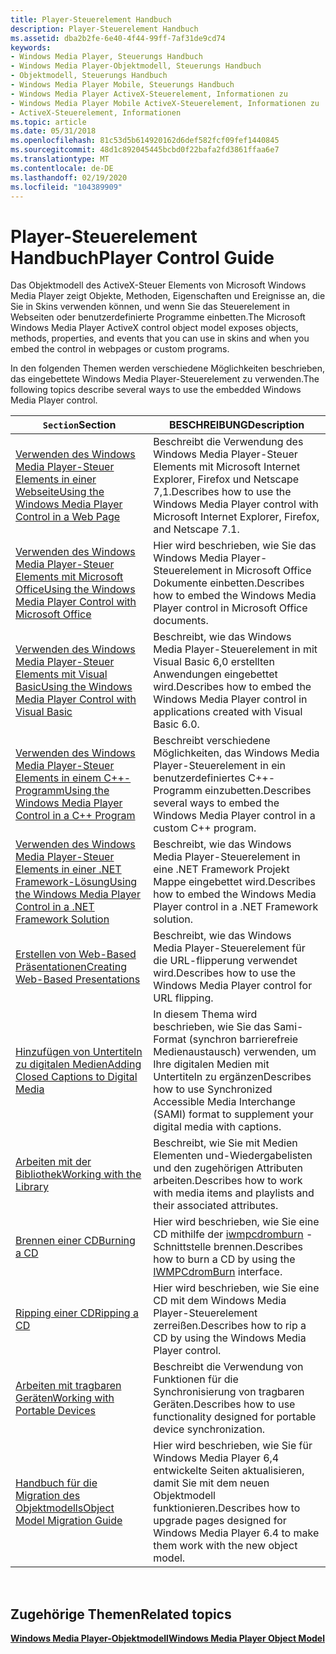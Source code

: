 ```yaml
---
title: Player-Steuerelement Handbuch
description: Player-Steuerelement Handbuch
ms.assetid: dba2b2fe-6e40-4f44-99ff-7af31de9cd74
keywords:
- Windows Media Player, Steuerungs Handbuch
- Windows Media Player-Objektmodell, Steuerungs Handbuch
- Objektmodell, Steuerungs Handbuch
- Windows Media Player Mobile, Steuerungs Handbuch
- Windows Media Player ActiveX-Steuerelement, Informationen zu
- Windows Media Player Mobile ActiveX-Steuerelement, Informationen zu
- ActiveX-Steuerelement, Informationen
ms.topic: article
ms.date: 05/31/2018
ms.openlocfilehash: 81c53d5b614920162d6def582fcf09fef1440845
ms.sourcegitcommit: 48d1c892045445bcbd0f22bafa2fd3861ffaa6e7
ms.translationtype: MT
ms.contentlocale: de-DE
ms.lasthandoff: 02/19/2020
ms.locfileid: "104389909"
---
```

# <a name="player-control-guide"></a><span data-ttu-id="ef771-110">Player-Steuerelement Handbuch</span><span class="sxs-lookup"><span data-stu-id="ef771-110">Player Control Guide</span></span>

<span data-ttu-id="ef771-111">Das Objektmodell des ActiveX-Steuer Elements von Microsoft Windows Media Player zeigt Objekte, Methoden, Eigenschaften und Ereignisse an, die Sie in Skins verwenden können, und wenn Sie das Steuerelement in Webseiten oder benutzerdefinierte Programme einbetten.</span><span class="sxs-lookup"><span data-stu-id="ef771-111">The Microsoft Windows Media Player ActiveX control object model exposes objects, methods, properties, and events that you can use in skins and when you embed the control in webpages or custom programs.</span></span>

<span data-ttu-id="ef771-112">In den folgenden Themen werden verschiedene Möglichkeiten beschrieben, das eingebettete Windows Media Player-Steuerelement zu verwenden.</span><span class="sxs-lookup"><span data-stu-id="ef771-112">The following topics describe several ways to use the embedded Windows Media Player control.</span></span>



| <span data-ttu-id="ef771-113">`Section`</span><span class="sxs-lookup"><span data-stu-id="ef771-113">Section</span></span>                                                                                                                                        | <span data-ttu-id="ef771-114">BESCHREIBUNG</span><span class="sxs-lookup"><span data-stu-id="ef771-114">Description</span></span>                                                                                                                  |
|------------------------------------------------------------------------------------------------------------------------------------------------|------------------------------------------------------------------------------------------------------------------------------|
| [<span data-ttu-id="ef771-115">Verwenden des Windows Media Player-Steuer Elements in einer Webseite</span><span class="sxs-lookup"><span data-stu-id="ef771-115">Using the Windows Media Player Control in a Web Page</span></span>](using-the-windows-media-player-control-in-a-web-page.md)                               | <span data-ttu-id="ef771-116">Beschreibt die Verwendung des Windows Media Player-Steuer Elements mit Microsoft Internet Explorer, Firefox und Netscape 7,1.</span><span class="sxs-lookup"><span data-stu-id="ef771-116">Describes how to use the Windows Media Player control with Microsoft Internet Explorer, Firefox, and Netscape 7.1.</span></span>           |
| [<span data-ttu-id="ef771-117">Verwenden des Windows Media Player-Steuer Elements mit Microsoft Office</span><span class="sxs-lookup"><span data-stu-id="ef771-117">Using the Windows Media Player Control with Microsoft Office</span></span>](using-the-windows-media-player-control-with-microsoft-office.md)               | <span data-ttu-id="ef771-118">Hier wird beschrieben, wie Sie das Windows Media Player-Steuerelement in Microsoft Office Dokumente einbetten.</span><span class="sxs-lookup"><span data-stu-id="ef771-118">Describes how to embed the Windows Media Player control in Microsoft Office documents.</span></span>                                       |
| [<span data-ttu-id="ef771-119">Verwenden des Windows Media Player-Steuer Elements mit Visual Basic</span><span class="sxs-lookup"><span data-stu-id="ef771-119">Using the Windows Media Player Control with Visual Basic</span></span>](using-the-windows-media-player-control-with-visual-basic.md)                       | <span data-ttu-id="ef771-120">Beschreibt, wie das Windows Media Player-Steuerelement in mit Visual Basic 6,0 erstellten Anwendungen eingebettet wird.</span><span class="sxs-lookup"><span data-stu-id="ef771-120">Describes how to embed the Windows Media Player control in applications created with Visual Basic 6.0.</span></span>                       |
| [<span data-ttu-id="ef771-121">Verwenden des Windows Media Player-Steuer Elements in einem C++-Programm</span><span class="sxs-lookup"><span data-stu-id="ef771-121">Using the Windows Media Player Control in a C++ Program</span></span>](using-the-windows-media-player-control-in-a-c---program.md)                         | <span data-ttu-id="ef771-122">Beschreibt verschiedene Möglichkeiten, das Windows Media Player-Steuerelement in ein benutzerdefiniertes C++-Programm einzubetten.</span><span class="sxs-lookup"><span data-stu-id="ef771-122">Describes several ways to embed the Windows Media Player control in a custom C++ program.</span></span>                                    |
| [<span data-ttu-id="ef771-123">Verwenden des Windows Media Player-Steuer Elements in einer .NET Framework-Lösung</span><span class="sxs-lookup"><span data-stu-id="ef771-123">Using the Windows Media Player Control in a .NET Framework Solution</span></span>](using-the-windows-media-player-control-in-a--net-framework-solution.md) | <span data-ttu-id="ef771-124">Beschreibt, wie das Windows Media Player-Steuerelement in eine .NET Framework Projekt Mappe eingebettet wird.</span><span class="sxs-lookup"><span data-stu-id="ef771-124">Describes how to embed the Windows Media Player control in a .NET Framework solution.</span></span>                                        |
| [<span data-ttu-id="ef771-125">Erstellen von Web-Based Präsentationen</span><span class="sxs-lookup"><span data-stu-id="ef771-125">Creating Web-Based Presentations</span></span>](creating-web-based-presentations.md)                                                                       | <span data-ttu-id="ef771-126">Beschreibt, wie das Windows Media Player-Steuerelement für die URL-flipperung verwendet wird.</span><span class="sxs-lookup"><span data-stu-id="ef771-126">Describes how to use the Windows Media Player control for URL flipping.</span></span>                                                      |
| [<span data-ttu-id="ef771-127">Hinzufügen von Untertiteln zu digitalen Medien</span><span class="sxs-lookup"><span data-stu-id="ef771-127">Adding Closed Captions to Digital Media</span></span>](adding-closed-captions-to-digital-media.md)                                                         | <span data-ttu-id="ef771-128">In diesem Thema wird beschrieben, wie Sie das Sami-Format (synchron barrierefreie Medienaustausch) verwenden, um Ihre digitalen Medien mit Untertiteln zu ergänzen</span><span class="sxs-lookup"><span data-stu-id="ef771-128">Describes how to use Synchronized Accessible Media Interchange (SAMI) format to supplement your digital media with captions.</span></span> |
| [<span data-ttu-id="ef771-129">Arbeiten mit der Bibliothek</span><span class="sxs-lookup"><span data-stu-id="ef771-129">Working with the Library</span></span>](working-with-the-library.md)                                                                                       | <span data-ttu-id="ef771-130">Beschreibt, wie Sie mit Medien Elementen und-Wiedergabelisten und den zugehörigen Attributen arbeiten.</span><span class="sxs-lookup"><span data-stu-id="ef771-130">Describes how to work with media items and playlists and their associated attributes.</span></span>                                        |
| [<span data-ttu-id="ef771-131">Brennen einer CD</span><span class="sxs-lookup"><span data-stu-id="ef771-131">Burning a CD</span></span>](burning-a-cd.md)                                                                                                               | <span data-ttu-id="ef771-132">Hier wird beschrieben, wie Sie eine CD mithilfe der [iwmpcdromburn](/previous-versions/windows/desktop/api/wmp/nn-wmp-iwmpcdromburn) -Schnittstelle brennen.</span><span class="sxs-lookup"><span data-stu-id="ef771-132">Describes how to burn a CD by using the [IWMPCdromBurn](/previous-versions/windows/desktop/api/wmp/nn-wmp-iwmpcdromburn) interface.</span></span>                                        |
| [<span data-ttu-id="ef771-133">Ripping einer CD</span><span class="sxs-lookup"><span data-stu-id="ef771-133">Ripping a CD</span></span>](ripping-a-cd.md)                                                                                                               | <span data-ttu-id="ef771-134">Hier wird beschrieben, wie Sie eine CD mit dem Windows Media Player-Steuerelement zerreißen.</span><span class="sxs-lookup"><span data-stu-id="ef771-134">Describes how to rip a CD by using the Windows Media Player control.</span></span>                                                         |
| [<span data-ttu-id="ef771-135">Arbeiten mit tragbaren Geräten</span><span class="sxs-lookup"><span data-stu-id="ef771-135">Working with Portable Devices</span></span>](working-with-portable-devices.md)                                                                             | <span data-ttu-id="ef771-136">Beschreibt die Verwendung von Funktionen für die Synchronisierung von tragbaren Geräten.</span><span class="sxs-lookup"><span data-stu-id="ef771-136">Describes how to use functionality designed for portable device synchronization.</span></span>                                             |
| [<span data-ttu-id="ef771-137">Handbuch für die Migration des Objektmodells</span><span class="sxs-lookup"><span data-stu-id="ef771-137">Object Model Migration Guide</span></span>](object-model-migration-guide.md)                                                                               | <span data-ttu-id="ef771-138">Hier wird beschrieben, wie Sie für Windows Media Player 6,4 entwickelte Seiten aktualisieren, damit Sie mit dem neuen Objektmodell funktionieren.</span><span class="sxs-lookup"><span data-stu-id="ef771-138">Describes how to upgrade pages designed for Windows Media Player 6.4 to make them work with the new object model.</span></span>            |



 

## <a name="related-topics"></a><span data-ttu-id="ef771-139">Zugehörige Themen</span><span class="sxs-lookup"><span data-stu-id="ef771-139">Related topics</span></span>

<dl> <dt>

[<span data-ttu-id="ef771-140">**Windows Media Player-Objektmodell**</span><span class="sxs-lookup"><span data-stu-id="ef771-140">**Windows Media Player Object Model**</span></span>](windows-media-player-object-model.md)
</dt> </dl>

 

 




